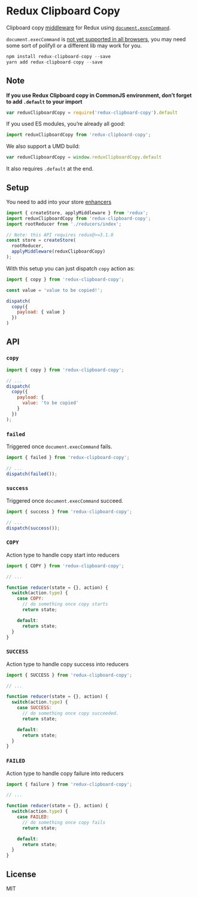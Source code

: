 Redux Clipboard Copy
=============

Clipboard copy [middleware](http://redux.js.org/docs/advanced/Middleware.html) for Redux using [`document.execCommand`](https://developer.mozilla.org/en-US/docs/Web/API/Document/execCommand).

`document.execCommand` is [not yet supported in all browsers](https://caniuse.com/#feat=document-execcommand), you may need some sort of polifyll or a different lib may work for you.

```js
npm install redux-clipboard-copy --save 
yarn add redux-clipboard-copy --save
```

## Note

**If you use Redux Clipboard copy in CommonJS environment, don’t forget to add `.default` to your import**

```js
var reduxClipboardCopy = require('redux-clipboard-copy').default
```

If you used ES modules, you’re already all good:

```js
import reduxClipboardCopy from 'redux-clipboard-copy';
```

We also support a UMD build:

```js
var reduxClipboardCopy = window.reduxClipboardCopy.default
```

It also requires `.default` at the end.

## Setup

You need to add into your store [enhancers](https://github.com/reactjs/redux/blob/master/docs/api/createStore.md#createstorereducer-preloadedstate-enhancer)

```js
import { createStore, applyMiddleware } from 'redux';
import reduxClipboardCopy from 'redux-clipboard-copy';
import rootReducer from './reducers/index';

// Note: this API requires redux@>=3.1.0
const store = createStore(
  rootReducer,
  applyMiddleware(reduxClipboardCopy)
);
```

With this setup you can just dispatch `copy` action as:

```js
import { copy } from 'redux-clipboard-copy';

const value = 'value to be copied!';

dispatch(
  copy({
    payload: { value }
  })
)
```

## API

### `copy`

```js
import { copy } from 'redux-clipboard-copy';

// ...
dispatch(
  copy({
    payload: {
      value: 'to be copied'
    }
  })
);
```

### `failed`

Triggered once `document.execCommand` fails.

```js
import { failed } from 'redux-clipboard-copy';

// ...
dispatch(failed());
```

### `success`

Triggered once `document.execCommand` succeed.

```js
import { success } from 'redux-clipboard-copy';

// ...
dispatch(success());
```

### `COPY`

Action type to handle copy start into reducers

```js
import { COPY } from 'redux-clipboard-copy';

// ...

function reducer(state = {}, action) {
  switch(action.type) {
    case COPY:
      // do something once copy starts
      return state;

    default:
      return state;
  }
}

```

### `SUCCESS`

Action type to handle copy success into reducers

```js
import { SUCCESS } from 'redux-clipboard-copy';

// ...

function reducer(state = {}, action) {
  switch(action.type) {
    case SUCCESS:
      // do something once copy succeeded.
      return state;

    default:
      return state;
  }
}

```

### `FAILED`

Action type to handle copy failure into reducers

```js
import { failure } from 'redux-clipboard-copy';

// ...

function reducer(state = {}, action) {
  switch(action.type) {
    case FAILED:
      // do something once copy fails
      return state;

    default:
      return state;
  }
}

```

## License

MIT
